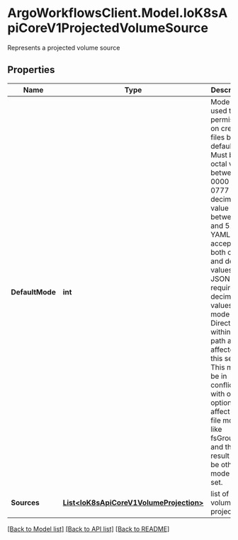 # ArgoWorkflowsClient.Model.IoK8sApiCoreV1ProjectedVolumeSource
Represents a projected volume source

## Properties

Name | Type | Description | Notes
------------ | ------------- | ------------- | -------------
**DefaultMode** | **int** | Mode bits used to set permissions on created files by default. Must be an octal value between 0000 and 0777 or a decimal value between 0 and 511. YAML accepts both octal and decimal values, JSON requires decimal values for mode bits. Directories within the path are not affected by this setting. This might be in conflict with other options that affect the file mode, like fsGroup, and the result can be other mode bits set. | [optional] 
**Sources** | [**List&lt;IoK8sApiCoreV1VolumeProjection&gt;**](IoK8sApiCoreV1VolumeProjection.md) | list of volume projections | [optional] 

[[Back to Model list]](../README.md#documentation-for-models) [[Back to API list]](../README.md#documentation-for-api-endpoints) [[Back to README]](../README.md)

